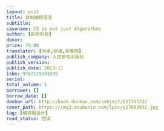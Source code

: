 ```yaml
---
layout: post
title: 自制编程语言
subtitle: 
casename: CS is not just Algorithms
author: [前桥和弥]
donor: 
price: 79.00
translator: [刘卓,徐谦,吴雅明]
publish_company: 人民邮电出版社
publish_version: 
publish_date: 2013-11
isbn: 9787115333209
serial: 
total_volume: 1
borrower: []
borrow_date: []
douban_url: http://book.douban.com/subject/25735333/
cover_path: https://img3.doubanio.com/lpic/s27093931.jpg
tag: [编译器设计]
read_status: 想读
---
```

